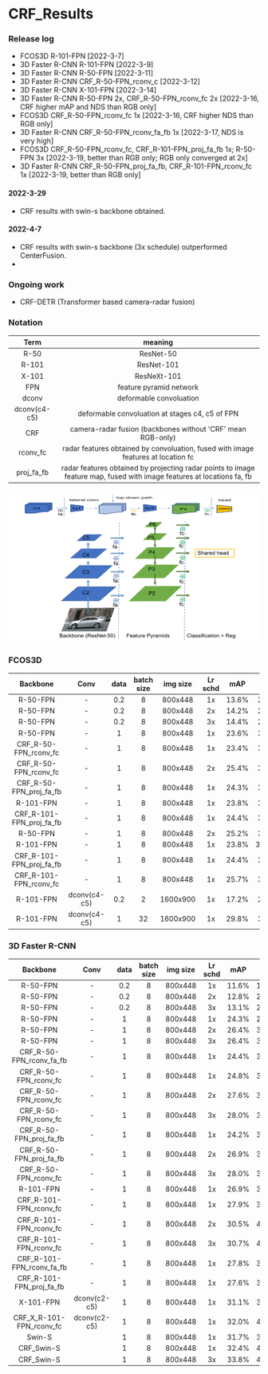 # CRF_Results

### Release log
- FCOS3D R-101-FPN [2022-3-7]
- 3D Faster R-CNN R-101-FPN	[2022-3-9]
- 3D Faster R-CNN R-50-FPN 	[2022-3-11]
- 3D Faster R-CNN CRF_R-50-FPN_rconv_c	[2022-3-12]
- 3D Faster R-CNN X-101-FPN [2022-3-14]
- 3D Faster R-CNN R-50-FPN 2x, CRF_R-50-FPN_rconv_fc 2x [2022-3-16, CRF higher mAP and NDS than RGB only]
- FCOS3D CRF_R-50-FPN_rconv_fc 1x [2022-3-16, CRF higher NDS than RGB only]
- 3D Faster R-CNN CRF_R-50-FPN_rconv_fa_fb 1x [2022-3-17, NDS is very high]
- FCOS3D CRF_R-50-FPN_rconv_fc, CRF_R-101-FPN_proj_fa_fb 1x; R-50-FPN 3x [2022-3-19, better than RGB only; RGB only converged at 2x]
- 3D Faster R-CNN CRF_R-50-FPN_proj_fa_fb, CRF_R-101-FPN_rconv_fc 1x [2022-3-19, better than RGB only]

#### 2022-3-29

- CRF results with swin-s backbone obtained.
#### 2022-4-7
- CRF results with swin-s backbone (3x schedule) outperformed CenterFusion.
- 
### Ongoing work

- CRF-DETR (Transformer based camera-radar fusion)


### Notation

|    Term     | meaning  |
| :-----------------: | :-----:|
|R-50  | ResNet-50 |
|R-101  | ResNet-101 |
|X-101  | ResNeXt-101 |
|FPN | feature pyramid network |
|dconv |deformable convoluation |
|dconv(c4-c5) |deformable convoluation at stages c4, c5 of FPN|
|CRF | camera-radar fusion (backbones without 'CRF' mean RGB-only)|
|rconv_fc|radar features obtained by convoluation, fused with image features at location fc  |
|proj_fa_fb|radar features obtained by projecting radar points to image feature map, fused with image features at locations fa, fb  |

![Fusion Location](/fusion_location.png)

### FCOS3D


|    Backbone     | Conv |  data   | batch size | img size | Lr schd |  mAP | NDS | note|
| :------------: | :------------:| :---: | :---: | :-----: | :------: | :----: | :----: | :----------: | 
|    R-50-FPN     | -           | 0.2     |   8     | 800x448  | 1x    |      13.6% |	21.4% |  |
|    R-50-FPN     | -           | 0.2     |   8     | 800x448  | 2x    |     14.2%	| 24.3%	 |  |
|    R-50-FPN     | -           | 0.2     |   8     | 800x448  | 3x    |     14.4%	| 25.0% ||
|    R-50-FPN     | -           | 1       |   8     | 800x448  | 1x    |      23.6%	| 32.3% ||
| CRF_R-50-FPN_rconv_fc| 	-	    | 1	| 8| 	800x448| 	1x| 	23.4%	| 34.5%| |
| CRF_R-50-FPN_rconv_fc| 	-	| 1| 	8	| 800x448| 	2x	| 25.4%| 	37.2%| | 
|CRF_R-50-FPN_proj_fa_fb|	-	|1|	8|	800x448	|1x|	24.3%	|34.7%||
| R-101-FPN	      |-	          |1	      |8	|800x448	|1x|	23.8%	|33.3%||
|CRF_R-101-FPN_proj_fa_fb|-	|1|	8	|800x448|	1x	|24.4%|	36.2%||
|R-50-FPN|	-|	1	|8|	800x448	|2x	|25.2%|	33.8%||
| R-101-FPN| 	-	|1|	8	|800x448|	1x	|23.8%|	33.32%||
|CRF_R-101-FPN_proj_fa_fb|	-|	1	|8	|800x448|	1x	|24.4%	|36.2%||
|CRF_R-101-FPN_rconv_fc|	-	|1|	8	|800x448|	1x	|25.7%|	36.2%||
| R-101-FPN	      | dconv(c4-c5)| 	0.2	| 2	| 1600x900	| 1x	| 17.2%	| 27.0%| |
| R-101-FPN	      | dconv(c4-c5)| 1	| 32	| 1600x900| 1x	| 29.8%| 	37.7%| released weights|



### 3D Faster R-CNN

|    Backbone     | Conv |  data   | batch size | img size | Lr schd |  mAP | NDS | note|
| :------------: | :------------:| :---: | :---: | :-----: | :------: | :----: | :----: | :----------: | 
|    R-50-FPN     | -           | 0.2     |   8     | 800x448  | 1x    |      11.6%	|19.8%|  |
|    R-50-FPN     | -           | 0.2     |   8     | 800x448  | 2x    |     12.8%	|20.6%	 |  |
|    R-50-FPN     | -           | 0.2     |   8     | 800x448  | 3x    |    13.1%	|21.0% ||
|    R-50-FPN     | -           | 1       |   8     | 800x448  | 1x    |     24.3%	|29.8%||
|R-50-FPN         |	-	          |   1	    |   8     |	800x448	  |2x	    |26.4%	|33.4%||
|    R-50-FPN     | -           | 1       |   8     | 800x448  | 3x    |    26.4%	|32.9%||
|CRF_R-50-FPN_rconv_fa_fb|	-	|1|	8	|800x448|	1x	|24.4%|	35.0%||
|CRF_R-50-FPN_rconv_fc	|-	|1	|8	|800x448|	1x	|24.8%|	30.8%||
|CRF_R-50-FPN_rconv_fc	|-	|1	|8	|800x448|	2x	|27.6%	|34.3%||
|CRF_R-50-FPN_rconv_fc	|-|1|	8|	800x448|	3x|	28.0%|	39.8%||
|CRF_R-50-FPN_proj_fa_fb	|-	|1	|8|	800x448|	1x|	24.2%|	33.7%||
|CRF_R-50-FPN_proj_fa_fb|-	|1|	8|	800x448|	2x	|26.9%	|37.9%||
|CRF_R-50-FPN_rconv_fc|	-|	1	|8|	800x448|	3x|	28.0%|	39.8%||
| R-101-FPN	      | -	          | 1	      |   8	    | 800x448	 |  1x  |	26.9%	|32.1%||
|CRF_R-101-FPN_rconv_fc|	-	|1	|8|	800x448	|1x	|27.9%|37.8%||
|CRF_R-101-FPN_rconv_fc|	-|	1|	8|	800x448|	2x	|30.5%	|41.9%||
|CRF_R-101-FPN_rconv_fc|	-	|1|	8|	800x448|	3x	|30.7%|	42.7%||
|CRF_R-101-FPN_rconv_fa_fb|	-|	1|	8|	800x448|	1x|	27.8%|	38.3%||
| CRF_R-101-FPN_proj_fa_fb	| -|	1	|8|	800x448	|1x |27.6%	| 37.4%| | 
| X-101-FPN	| dconv(c2-c5)| 	1| 	8	| 800x448| 	1x| 	31.1%	| 36.5%| |
| CRF_X_R-101-FPN_rconv_fc| 	dconv(c2-c5)	| 1	| 8	| 800x448| 	1x| 	32.0%	| 40.3%| | 
|Swin-S|		|1	|8|	800x448|	1x|	31.7%|	38.1%||
|CRF_Swin-S|	|	1|	8	|800x448|	1x|	32.4%|	42.4%||
|CRF_Swin-S|	|	1|	8|	800x448|	3x	|33.8%	|46.6%||

